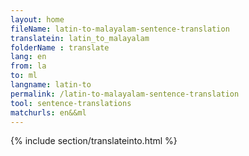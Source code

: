 ```yaml
---
layout: home
fileName: latin-to-malayalam-sentence-translation
translatein: latin_to_malayalam
folderName : translate
lang: en
from: la
to: ml
langname: latin-to
permalink: /latin-to-malayalam-sentence-translation
tool: sentence-translations
matchurls: en&&ml
---
```

{% include section/translateinto.html %}
